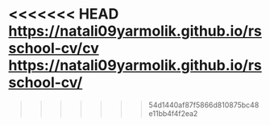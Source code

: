 <<<<<<< HEAD
https://natali09yarmolik.github.io/rsschool-cv/cv
https://natali09yarmolik.github.io/rsschool-cv/
=======

>>>>>>> 54d1440af87f5866d810875bc48e11bb4f4f2ea2
